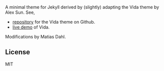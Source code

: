 A minimal theme for Jekyll derived by (slightly) adapting the Vida theme by Alex Sun. See,

- [repository](https://github.com/syaning/vida) for the Vida theme on Github.
- [live demo](http://syaningv.com/vida/) of Vida.

Modifications by Matias Dahl.

## License

MIT
